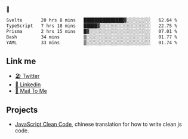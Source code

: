 🤔


<!--START_SECTION:waka-->

```txt
Svelte       20 hrs 8 mins   ███████████████▓░░░░░░░░░   62.64 %
TypeScript   7 hrs 18 mins   █████▓░░░░░░░░░░░░░░░░░░░   22.75 %
Prisma       2 hrs 15 mins   █▓░░░░░░░░░░░░░░░░░░░░░░░   07.01 %
Bash         34 mins         ▒░░░░░░░░░░░░░░░░░░░░░░░░   01.77 %
YAML         33 mins         ▒░░░░░░░░░░░░░░░░░░░░░░░░   01.74 %
```

<!--END_SECTION:waka-->

## Link me

- [🏖️ Twitter](https://twitter.com/yuetong3yu)
- [🧳 Linkedin](https://www.linkedin.com/in/yuetong3yu)
- [📧 Mail To Me](mailto:yuetong3yu@gmail.com)


## Projects 

- [JavaScript Clean Code](https://js-clean-code-cn.vercel.app/), chinese translation for how to write clean js code.
